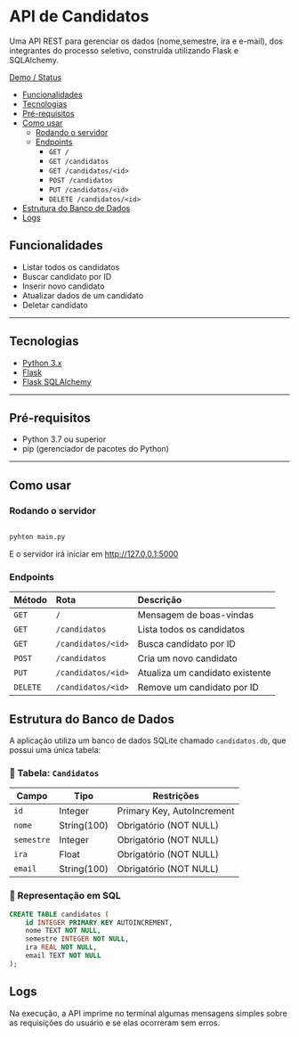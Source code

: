 # API de Candidatos 

Uma API REST para gerenciar os dados (nome,semestre, ira e e-mail), dos integrantes do processo seletivo, construída utilizando Flask e SQLAlchemy.

 [Demo / Status](#-demo--status)  
- [Funcionalidades](#-funcionalidades)  
- [Tecnologias](#-tecnologias)  
- [Pré-requisitos](#-pré-requisitos)    
- [Como usar](#-como-usar)  
  - [Rodando o servidor](#rodando-o-servidor)  
  - [Endpoints](#endpoints)  
    - `GET /`  
    - `GET /candidatos`  
    - `GET /candidatos/<id>`  
    - `POST /candidatos`  
    - `PUT /candidatos/<id>`  
    - `DELETE /candidatos/<id>`  
- [Estrutura do Banco de Dados](#-estrutura-do-banco-de-dados)  
- [Logs](#-logs)  


## Funcionalidades

- Listar todos os candidatos  
- Buscar candidato por ID  
- Inserir novo candidato  
- Atualizar dados de um candidato  
- Deletar candidato  

---

## Tecnologias

- [Python 3.x](https://www.python.org/)  
- [Flask](https://flask.palletsprojects.com/)  
- [Flask SQLAlchemy](https://flask-sqlalchemy.palletsprojects.com/)   

---

## Pré-requisitos

- Python 3.7 ou superior  
- pip (gerenciador de pacotes do Python)  

---

## Como usar

### Rodando o servidor

```bash

pyhton main.py

```
E o servidor irá iniciar em http://127.0.0.1:5000

### Endpoints

| Método | Rota                     | Descrição                            |
|:-------|:-------------------------|:-------------------------------------|
| `GET`  | `/`                      | Mensagem de boas-vindas             |
| `GET`  | `/candidatos`            | Lista todos os candidatos           |
| `GET`  | `/candidatos/<id>`       | Busca candidato por ID              |
| `POST` | `/candidatos`            | Cria um novo candidato              |
| `PUT`  | `/candidatos/<id>`       | Atualiza um candidato existente     |
| `DELETE`| `/candidatos/<id>`      | Remove um candidato por ID          |

## Estrutura do Banco de Dados

A aplicação utiliza um banco de dados SQLite chamado `candidatos.db`, que possui uma única tabela:

### 🧾 Tabela: `Candidatos`

| Campo     | Tipo         | Restrições                  |
|-----------|--------------|-----------------------------|
| `id`      | Integer      | Primary Key, AutoIncrement  |
| `nome`    | String(100)  | Obrigatório (NOT NULL)      |
| `semestre`| Integer      | Obrigatório (NOT NULL)      |
| `ira`     | Float        | Obrigatório (NOT NULL)      |
| `email`   | String(100)  | Obrigatório (NOT NULL)      |

### 📄 Representação em SQL

```sql
CREATE TABLE candidatos (
    id INTEGER PRIMARY KEY AUTOINCREMENT,
    nome TEXT NOT NULL,
    semestre INTEGER NOT NULL,
    ira REAL NOT NULL,
    email TEXT NOT NULL
);
```
## Logs 

Na execução, a API imprime no terminal algumas mensagens simples sobre as requisições do usuário e se elas ocorreram sem erros. 

